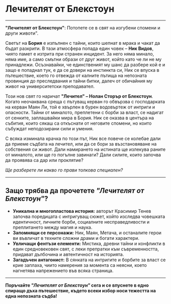 # Лечителят от Блекстоун
---
**"Лечителят от Блекстоун"**: Потопете се в свят на изгубени спомени и други животи".

Светът на **Бория** е изпълнен с тайни, които шепнат в мрака и чакат да бъдат разкрити. В тази атмосфера попада един човек – **Ник Видов**, чиято памет е изтрита при странен  инцидент. За него няма минало, няма име, а само смътни образи от друг живот, който като че ли не му принадлежи. Осъзнавайки, че единственият му шанс да разбере кой е и защо е попаднал тук, е да се довери на инстинкта си, Ник се впуска в пътешествие, което го отвежда от калните пътища на непозната провинция до преследвания и тайни битки, далеч от обичайния му живот на университетски преподавател.

Този нов свят го наричат **"Лечител" – Нолан Сторър от Блекстоун**. Когато неочаквана среща с пътуващ керван го обвързва с господарката на керван Маян Ли, той е хвърлен в бурен водовъртеж от интриги и опасности. Тайни от миналото, преплетени с борби за власт, се надигат от сенките, заплашвайки мира в Бория. Ник се оказва в центъра на събития, които сякаш са откъснати от неговите спомени, но които събуждат неподозирани сили и умения.

С всяка изминала крачка по този път, Ник все повече се колебае дали да приеме съдбата на лечител, или да се бори за възстановяване на собствения си живот. Дали намирането на истината ще излекува раните от миналото, или ще го погълне завинаги? Дали силите, които започва да проявява са дар или проклятие?

*Ще разберете ли какво го прави толкова специален?*

---

## Защо трябва да прочетете *"Лечителят от Блекстоун"*?
- **Уникална и многопластова история:** авторът Красимир Тенев започва поредицата с интригуващ сюжет, който изследва човешката идентичност, личните борби, социалните несправедливости и преплитането между магия и наука.
- **Запомнящи се персонажи:** Ник, Маян, Метача, и останалите герои ви въвличат в техните сложни драми и богати характери.
- **Увличащи фентъзи елементи:** Мистика, древни тайни и конфликти в един средновековен свят, с леки препратки към съвременността, придават дълбочина и автентичност на историята.
- **Загадъчен антагонист:** В сянката на интригите и борбите за власт се крие заплаха, чиито намерения за момента са неясни, което нагнетява напрежението във всяка страница.

---

**Поръчайте *"Лечителят от Блекстоун"* сега и се впуснете в едно спиращо дъха пътешествие, където всеки избор носи тежестта на една непозната съдба!**
